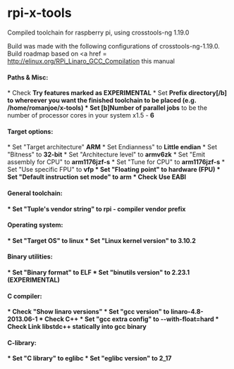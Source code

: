 rpi-x-tools
===========

Compiled toolchain for raspberry pi, using crosstools-ng 1.19.0

Build was made with the following configurations of crosstools-ng-1.19.0. Build roadmap based on <a href = http://elinux.org/RPi_Linaro_GCC_Compilation</a> this manual

<h4>Paths & Misc:	</h4>
* Check <b>Try features marked as EXPERIMENTAL</b>	
* Set <b>Prefix directory[/b] to whereever you want the finished toolchain to be placed	(e.g. /home/romanjoe/x-tools)
* Set [b]Number of parallel jobs</b> to be the number of processor cores in your system x1.5 -	<b>6</b>

<h4>Target options:</h4>	
* Set "Target architecture"	<b>ARM</b>
* Set Endianness" to <b>Little endian</b>
* Set "Bitness" to <b>32-bit</b>
* Set "Architecture level" to <b>armv6zk</b>
* Set "Emit assembly for CPU" to <b>arm1176jzf-s</b>
* Set "Tune for CPU" to	<b>arm1176jzf-s</b>
* Set "Use specific FPU" to	<b>vfp<b>
* Set "Floating point" to	<b>hardware (FPU)</b>
* Set "Default instruction set mode" to <b>arm</b>
* Check	Use EABI

<h4>General toolchain:</h4>	
* Set "Tuple's vendor string" to <b>rpi</b> - compiler vendor prefix
 
<h4>Operating system:</h4>	
* Set "Target OS" to <b>linux</b>
* Set "Linux kernel version" to <b>3.10.2</b>

<h4>Binary utilities:</h4>	
* Set "Binary format" to <b>ELF</b>
* Set "binutils version" to <b>2.23.1 (EXPERIMENTAL)</b>

<h4>C compiler:</h4>	
* Check "Show linaro versions"	
* Set "gcc version" to <b>linaro-4.8-2013.06-1</b>
* Check	<b>C++</b>
* Set "gcc extra config" to	<b>--with-float=hard</b>
* Check <b>Link libstdc++ statically into gcc binary</b>

<h4>C-library:</h4>	
* Set "C library" to <b>eglibc</b>
* Set "eglibc version" to <b>2_17</b>
